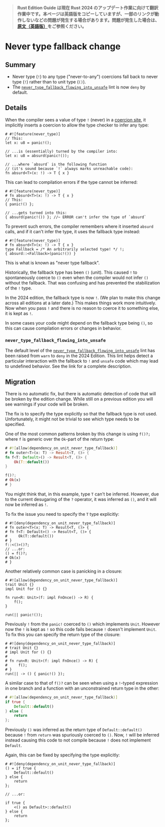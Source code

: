 > **Rust Edition Guide は現在 Rust 2024 のアップデート作業に向けて翻訳作業中です。本ページは英語版をコピーしていますが、一部のリンクが動作しないなどの問題が発生する場合があります。問題が発生した場合は、[原文（英語版）](https://doc.rust-lang.org/edition-guide/introduction.html)をご参照ください。**

# Never type fallback change

## Summary

- Never type (`!`) to any type ("never-to-any") coercions fall back to never type (`!`) rather than to unit type (`()`).
- The [`never_type_fallback_flowing_into_unsafe`] lint is now `deny` by default.

[`never_type_fallback_flowing_into_unsafe`]: ../../rustc/lints/listing/warn-by-default.html#never-type-fallback-flowing-into-unsafe

## Details

When the compiler sees a value of type `!` (never) in a [coercion site][], it implicitly inserts a coercion to allow the type checker to infer any type:

```rust,should_panic
# #![feature(never_type)]
// This:
let x: u8 = panic!();

// ...is (essentially) turned by the compiler into:
let x: u8 = absurd(panic!());

// ...where `absurd` is the following function
// (it's sound because `!` always marks unreachable code):
fn absurd<T>(x: !) -> T { x }
```

This can lead to compilation errors if the type cannot be inferred:

```rust,compile_fail,E0282
# #![feature(never_type)]
# fn absurd<T>(x: !) -> T { x }
// This:
{ panic!() };

// ...gets turned into this:
{ absurd(panic!()) }; //~ ERROR can't infer the type of `absurd`
```

To prevent such errors, the compiler remembers where it inserted `absurd` calls, and if it can't infer the type, it uses the fallback type instead:

```rust,should_panic
# #![feature(never_type)]
# fn absurd<T>(x: !) -> T { x }
type Fallback = /* An arbitrarily selected type! */ !;
{ absurd::<Fallback>(panic!()) }
```

This is what is known as "never type fallback".

Historically, the fallback type has been `()` (unit).  This caused `!` to spontaneously coerce to `()` even when the compiler would not infer `()` without the fallback.  That was confusing and has prevented the stabilization of the `!` type.

In the 2024 edition, the fallback type is now `!`.  (We plan to make this change across all editions at a later date.)  This makes things work more intuitively.  Now when you pass `!` and there is no reason to coerce it to something else, it is kept as `!`.

In some cases your code might depend on the fallback type being `()`, so this can cause compilation errors or changes in behavior.

[coercion site]: ../../reference/type-coercions.html#coercion-sites

### `never_type_fallback_flowing_into_unsafe`

The default level of the [`never_type_fallback_flowing_into_unsafe`] lint has been raised from `warn` to `deny` in the 2024 Edition. This lint helps detect a particular interaction with the fallback to `!` and `unsafe` code which may lead to undefined behavior. See the link for a complete description.

## Migration

There is no automatic fix, but there is automatic detection of code that will be broken by the edition change.  While still on a previous edition you will see warnings if your code will be broken.

The fix is to specify the type explicitly so that the fallback type is not used.  Unfortunately, it might not be trivial to see which type needs to be specified.

One of the most common patterns broken by this change is using `f()?;` where `f` is generic over the `Ok`-part of the return type:

```rust
# #![allow(dependency_on_unit_never_type_fallback)]
# fn outer<T>(x: T) -> Result<T, ()> {
fn f<T: Default>() -> Result<T, ()> {
    Ok(T::default())
}

f()?;
# Ok(x)
# }
```

You might think that, in this example, type `T` can't be inferred.  However, due to the current desugaring of the `?` operator, it was inferred as `()`, and it will now be inferred as `!`.

To fix the issue you need to specify the `T` type explicitly:

```rust,edition2024
# #![deny(dependency_on_unit_never_type_fallback)]
# fn outer<T>(x: T) -> Result<T, ()> {
# fn f<T: Default>() -> Result<T, ()> {
#     Ok(T::default())
# }
f::<()>()?;
// ...or:
() = f()?;
# Ok(x)
# }
```

Another relatively common case is panicking in a closure:

```rust,should_panic
# #![allow(dependency_on_unit_never_type_fallback)]
trait Unit {}
impl Unit for () {}

fn run<R: Unit>(f: impl FnOnce() -> R) {
    f();
}

run(|| panic!());
```

Previously `!` from the `panic!` coerced to `()` which implements `Unit`.  However now the `!` is kept as `!` so this code fails because `!` doesn't implement `Unit`.  To fix this you can specify the return type of the closure:

```rust,edition2024,should_panic
# #![deny(dependency_on_unit_never_type_fallback)]
# trait Unit {}
# impl Unit for () {}
#
# fn run<R: Unit>(f: impl FnOnce() -> R) {
#     f();
# }
run(|| -> () { panic!() });
```

A similar case to that of `f()?` can be seen when using a `!`-typed expression in one branch and a function with an unconstrained return type in the other:

```rust
# #![allow(dependency_on_unit_never_type_fallback)]
if true {
    Default::default()
} else {
    return
};
```

Previously `()` was inferred as the return type of `Default::default()` because `!` from `return` was spuriously coerced to `()`.  Now, `!` will be inferred instead causing this code to not compile because `!` does not implement `Default`.

Again, this can be fixed by specifying the type explicitly:

```rust,edition2024
# #![deny(dependency_on_unit_never_type_fallback)]
() = if true {
    Default::default()
} else {
    return
};

// ...or:

if true {
    <() as Default>::default()
} else {
    return
};
```

